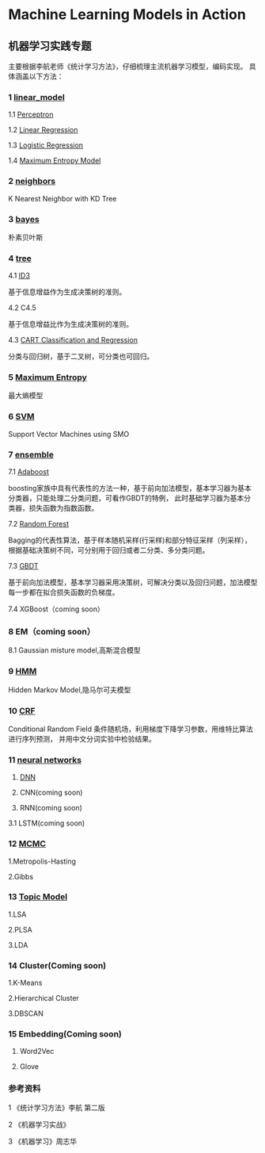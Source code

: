 # Machine Learning Models in Action

## 机器学习实践专题


主要根据李航老师《统计学习方法》，仔细梳理主流机器学习模型，编码实现。
具体涵盖以下方法：


### 1 [linear_model](https://github.com/bannima/MachineLearninginAction/tree/master/linear_model)

1.1 [Perceptron](https://github.com/bannima/MachineLearninginAction/blob/master/linear_model/perceptron.py)

1.2 [Linear Regression]()

1.3 [Logistic Regression](https://github.com/bannima/MachineLearninginAction/blob/master/linear_model/regression.py)

1.4 [Maximum Entropy Model](https://github.com/bannima/MachineLearninginAction/blob/master/linear_model/maximum_entropy.py)

### 2 [neighbors](https://github.com/bannima/MachineLearninginAction/tree/master/neighbors)

K Nearest Neighbor with KD Tree

### 3 [bayes](https://github.com/bannima/MachineLearninginAction/tree/master/bayes)

朴素贝叶斯

### 4 [tree](https://github.com/bannima/MachineLearninginAction/tree/master/tree)

4.1 [ID3](https://github.com/bannima/MachineLearninginAction/blob/master/tree/tree.py)

基于信息增益作为生成决策树的准则。

4.2 C4.5

基于信息增益比作为生成决策树的准则。

4.3 [CART Classification and Regression](https://github.com/bannima/MachineLearninginAction/blob/master/tree/tree.py)

分类与回归树，基于二叉树，可分类也可回归。

### 5 [Maximum Entropy](https://github.com/bannima/MachineLearninginAction/blob/master/linear_model/maximum_entropy.py)

最大熵模型

### 6 [SVM](https://github.com/bannima/MachineLearninginAction/tree/master/svm)

Support Vector Machines using SMO

### 7 [ensemble](https://github.com/bannima/MachineLearninginAction/tree/master/ensemble)

7.1 [Adaboost](https://github.com/bannima/MachineLearninginAction/blob/master/_adaboost/adaboost.py)

boosting家族中具有代表性的方法一种，基于前向加法模型，基本学习器为基本分类器，只能处理二分类问题，可看作GBDT的特例，
此时基础学习器为基本分类器，损失函数为指数函数。

7.2 [Random Forest](https://github.com/bannima/MachineLearninginAction/blob/master/ensemble/bagging.py)

Bagging的代表性算法，基于样本随机采样(行采样)和部分特征采样（列采样），根据基础决策树不同，可分别用于回归或者二分类、多分类问题。


7.3 [GBDT](https://github.com/bannima/MachineLearninginAction/blob/master/ensemble/gradient_boosting.py)

基于前向加法模型，基本学习器采用决策树，可解决分类以及回归问题，加法模型每一步都在拟合损失函数的负梯度。

7.4 XGBoost（coming soon）

### 8 EM（coming soon）

8.1 Gaussian misture model,高斯混合模型


### 9 [HMM](https://github.com/bannima/MachineLearninginAction/tree/master/hmm)

Hidden Markov Model,隐马尔可夫模型


### 10 [CRF](https://github.com/bannima/MachineLearninginAction/tree/master/crf)

Conditional Random Field 条件随机场，利用梯度下降学习参数，用维特比算法进行序列预测，
并用中文分词实验中检验结果。


### 11 [neural networks](https://github.com/bannima/MachineLearninginAction/tree/master/neural_networks)
1. [DNN](https://github.com/bannima/MachineLearninginAction/blob/master/neural_networks/dnn.py)

2. CNN(coming soon)

3. RNN(coming soon)

3.1 LSTM(coming soon)


### 12 [MCMC](https://github.com/bannima/MachineLearninginAction/tree/master/sampling/test)

1.Metropolis-Hasting

2.Gibbs

### 13 [Topic Model](https://github.com/bannima/MachineLearninginAction/tree/master/topic_modeling)

1.LSA

2.PLSA

3.LDA


### 14 Cluster(Coming soon)

1.K-Means

2.Hierarchical Cluster

3.DBSCAN

### 15 Embedding(Coming soon)

1. Word2Vec
   

2. Glove



### 参考资料

1 《统计学习方法》李航 第二版

2 《机器学习实战》

3 《机器学习》周志华

